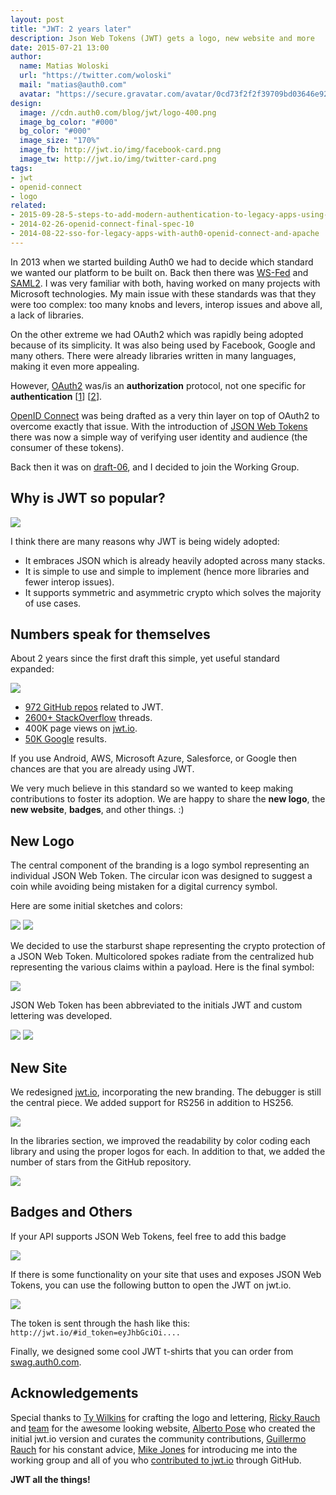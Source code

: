 ```yaml
---
layout: post
title: "JWT: 2 years later"
description: Json Web Tokens (JWT) gets a logo, new website and more
date: 2015-07-21 13:00
author:
  name: Matias Woloski
  url: "https://twitter.com/woloski"
  mail: "matias@auth0.com"
  avatar: "https://secure.gravatar.com/avatar/0cd73f2f2f39709bd03646e9225cc3d3?s=200"
design:
  image: //cdn.auth0.com/blog/jwt/logo-400.png
  image_bg_color: "#000"
  bg_color: "#000"
  image_size: "170%"
  image_fb: http://jwt.io/img/facebook-card.png
  image_tw: http://jwt.io/img/twitter-card.png
tags:
- jwt
- openid-connect
- logo
related:
- 2015-09-28-5-steps-to-add-modern-authentication-to-legacy-apps-using-jwts
- 2014-02-26-openid-connect-final-spec-10
- 2014-08-22-sso-for-legacy-apps-with-auth0-openid-connect-and-apache
---
```


In 2013 when we started building Auth0 we had to decide which standard we wanted our platform to be built on. Back then there was [WS-Fed](https://en.wikipedia.org/wiki/WS-Federation) and [SAML2](http://docs.oasis-open.org/security/saml/v2.0/saml-core-2.0-os.pdf). I was very familiar with both, having worked on many projects with Microsoft technologies. My main issue with these standards was that they were too complex: too many knobs and levers, interop issues and above all, a lack of libraries.

<!--more-->

On the other extreme we had OAuth2 which was rapidly being adopted because of its simplicity. It was also being used by Facebook, Google and many others. There were already libraries written in many languages, making it even more appealing.

However, [OAuth2](https://tools.ietf.org/html/rfc6749) was/is an __authorization__ protocol, not one specific for __authentication__ [[1](http://www.thread-safe.com/2012/01/problem-with-oauth-for-authentication.html)] [[2](http://homakov.blogspot.com.ar/2012/08/oauth2-one-accesstoken-to-rule-them-all.html)].

[OpenID Connect](http://openid.net/specs/openid-connect-core-1_0.html) was being drafted as a very thin layer on top of OAuth2 to overcome exactly that issue. With the introduction of [JSON Web Tokens](https://tools.ietf.org/html/rfc7519) there was now a simple way of verifying user identity and audience (the consumer of these tokens).

Back then it was on [draft-06](https://tools.ietf.org/html/draft-ietf-oauth-json-web-token-06), and I decided to join the Working Group.

## Why is JWT so popular?

![](https://cdn.auth0.com/blog/jwtc/jwt-google-trend.png)

I think there are many reasons why JWT is being widely adopted:

* It embraces JSON which is already heavily adopted across many stacks.
* It is simple to use and simple to implement (hence more libraries and fewer interop issues).
* It supports symmetric and asymmetric crypto which solves the majority of use cases.

## Numbers speak for themselves

About 2 years since the first draft this simple, yet useful standard expanded:

![](https://cdn.auth0.com/blog/jwtc/banner-jwt.png)

* [972 GitHub repos](https://github.com/search?q=jwt) related to JWT.
* [2600+ StackOverflow](http://stackoverflow.com/search?q=jwt) threads.
* 400K page views on [jwt.io](http://jwt.io).
* [50K Google](https://www.google.com.ar/search?q="json+web+token") results.

If you use Android, AWS, Microsoft Azure, Salesforce, or Google then chances are that you are already using JWT.

We very much believe in this standard so we wanted to keep making contributions to foster its adoption. We are happy to share the **new logo**, the **new website**, **badges**, and other things. :)


## New Logo

The central component of the branding is a logo symbol representing an individual JSON Web Token. The circular icon was designed to suggest a coin while avoiding being mistaken for a digital currency symbol.

Here are some initial sketches and colors:

![](https://cdn.auth0.com/blog/jwtc/jwt_02.jpg)
![](https://cdn.auth0.com/blog/jwtc/jwt_04.jpg)

We decided to use the starburst shape representing the crypto protection of a JSON Web Token. Multicolored spokes radiate from the centralized hub representing the various claims within a payload.
Here is the final symbol:

![](https://cdn.auth0.com/blog/jwtc/jwt_01.jpg)

JSON Web Token has been abbreviated to the initials JWT and custom lettering was developed.

![](https://cdn.auth0.com/blog/jwtc/jwt_03.jpg)
![](https://cdn.auth0.com/blog/jwtc/jwt_05.jpg)

## New Site

We redesigned [jwt.io](http://jwt.io), incorporating the new branding. The debugger is still the central piece. We added support for RS256 in addition to HS256.

<img src="https://cdn.auth0.com/blog/jwt/jwt-1.png" class="expand">

In the libraries section, we improved the readability by color coding each library and using the proper logos for each. In addition to that, we added the number of stars from the GitHub repository.

<img src="https://cdn.auth0.com/blog/jwt/jwt-2.png" class="expand">

## Badges and Others

If your API supports JSON Web Tokens, feel free to add this badge

![](https://cdn.auth0.com/badges/jwt-compatible.svg)

If there is some functionality on your site that uses and exposes JSON Web Tokens, you can use the following button to open the JWT on jwt.io.

[![](https://cdn.auth0.com/badges/jwt-view.svg)](http://jwt.io/#id_token=eyJhbGciOiJIUzI1NiIsInR5cCI6IkpXVCJ9.eyJzdWIiOiIxMjM0NTY3ODkwIiwibmFtZSI6IkpvaG4gRG9lIiwiYWRtaW4iOnRydWV9.TJVA95OrM7E2cBab30RMHrHDcEfxjoYZgeFONFh7HgQ)

The token is sent through the hash like this: `http://jwt.io/#id_token=eyJhbGciOi....`

Finally, we designed some cool JWT t-shirts that you can order from [swag.auth0.com](http://swag.auth0.com).


## Acknowledgements

Special thanks to [Ty Wilkins](http://tywilkins.com/) for crafting the logo and lettering, [Ricky Rauch](http://twitter.com/rickyrauch) and [team](http://dribbble.com/auth0) for the awesome looking website, [Alberto Pose](http://twitter.com/thepose) who created the initial jwt.io version and curates the community contributions, [Guillermo Rauch](http://twitter.com/rauchg) for his constant advice, [Mike Jones](http://self-issued.info) for introducing me into the working group and all of you who [contributed to jwt.io](https://github.com/jsonwebtoken/jsonwebtoken.github.io/graphs/contributors) through GitHub.

**JWT all the things!**
